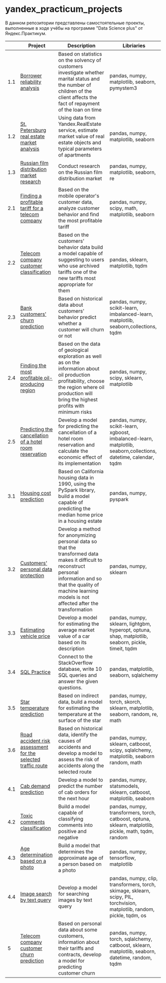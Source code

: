 # yandex_practicum_projects

В данном репозитории представлены самостоятельные проекты, выполненные в ходе учёбы на программе "Data Science plus" от Яндекс.Практикум.  

|     | Project                                    | Description | Libriaries |
| --- | ------------------------------------------ | ----------- | ---------- |
| 1.1 | [Borrower reliability analysis](https://github.com/Stanislav9801/yandex_practicum_home_projects/blob/master/1_2_borrower_reliability_analysis)  | Based on statistics on the solvency of customers investigate whether marital status and the number of children of the client affects the fact of repayment of the loan on time                                    | pandas, numpy, matplotlib, seaborn, pymystem3         |
| 1.2 | [St. Petersburg real estate market analysis](https://github.com/Stanislav9801/yandex_practicum_home_projects/blob/master/1_3_spb_real_estate_market_analysis) | Using data from Yandex.RealEstate service, estimate market value of real estate objects and typical parameters of apartments   | pandas, numpy, matplotlib, seaborn |
| 1.3 | [Russian film distribution market research](https://github.com/Stanislav9801/yandex_practicum_home_projects/blob/master/1_4_russian_film_distribution_market_research)  | Conduct research on the Russian film distribution market | pandas, numpy, matplotlib, seaborn, re
| 2.1 | [Finding a profitable tariff for a telecom company](https://github.com/Stanislav9801/yandex_practicum_home_projects/blob/master/2_1_finding_profitable_tariff_for_telecom_company)  | Based on the mobile operator's customer data, analyze customer behavior and find the most profitable tariff | pandas, numpy, scipy, math, matplotlib, seaborn
| 2.2  | [Telecom company customer classification](https://github.com/Stanislav9801/yandex_practicum_home_projects/blob/master/2_2_telecom_company_customer_classification) | Based on the customers' behavior data build a model capable of suggesting to users who use archived tariffs one of the new tariffs most appropriate for them | pandas, sklearn, matplotlib, tqdm
| 2.3  | [Bank customers' churn prediction](https://github.com/Stanislav9801/yandex_practicum_home_projects/tree/blob/2_3_bank_customers_churn_prediction) | Based on historical data about customers' behavior predict whether a customer will churn or not | pandas, numpy, scikit-learn, imbalanced-learn, matplotlib, seaborn,collections, tqdm
| 2.4 | [Finding the most profitable oil-producing region](https://github.com/Stanislav9801/yandex_practicum_home_projects/blob/master/2_4_finding_most_profitable_oil_producing_region) | Based on the data of geological exploration as well as on the information about oil production profitability, choose the region where oil production will bring the highest profits with minimum risks |  pandas, numpy, scipy, sklearn, matplotlib
| 2.5 | [Predicting the cancellation of a hotel room reservation](https://github.com/Stanislav9801/yandex_practicum_home_projects/blob/master/2_5_predicting_cancellation_of_hotel_room_reservation) | Develop a model for predicting the cancellation of a hotel room reservation and calculate the economic effect of its implementation | pandas, numpy, scikit-learn, xgboost, imbalanced-learn, matplotlib, seaborn,collections, datetime, calendar, tqdm
|3.1 | [Housing cost prediction]() | Based on California housing data in 1990, using the PySpark library, build a model capable of predicting the median home price in a housing estate | pandas, numpy, pyspark
| 3.2 | [Customers' personal data protection]() | Develop a method for anonymizing personal data so that the transformed data makes it difficult to reconstruct personal information and so that the quality of machine learning models is not affected after the transformation |  pandas, numpy, sklearn
| 3.3 | [Estimating vehicle price]() | Develop a model for estimating the average market value of a car based on its description | pandas, numpy, sklearn, lightgbm, hyperopt, optuna, shap, matplotlib, seaborn, pickle, timeit, tqdm
| 3.4 | [SQL Practice]() | Connect to the StackOverflow database, write 10 SQL queries and answer the given questions. |  pandas, matplotlib, seaborn, sqlalchemy
| 3.5 | [Star temperature prediction]() | Based on indirect data, build a model for estimating the temperature at the surface of the star | pandas, numpy, torch, skorch, sklearn, matplotlib, seaborn, random, re, math
| 3.6 | [Road accident risk assessment for the selected traffic route]() | Based on historical data, identify the causes of accidents and develop a model to assess the risk of accidents along the selected route | pandas, numpy, sklearn, catboost, scipy, sqlalchemy, matplotlib, seaborn random, math
| 4.1 | [Cab demand prediction]() | Develop a model to predict the number of cab orders for the next hour | pandas, numpy, statsmodels, sklearn, catboost, matplotlib, seaborn
| 4.2 | [Toxic comments classification]() | Build a model capable of classifying comments into positive and negative |  pandas, numpy, transformers, torch, catboost, optuna, sklearn, matplotlib, pickle, math, tqdm, random
| 4.3 | [Age determination based on a photo]()| Build a model that determines the approximate age of a person based on a photo | pandas, numpy, tensorflow, matplotlib
| 4.4 | [Image search by text query]() | Develop a model for searching images by text query | pandas, numpy, clip, transformers, torch, skimage, sklearn, scipy, PIL, torchvision, matplotlib, random, pickle, tqdm, os
| 5   | [Telecom company customer churn prediction]() | Based on personal data about some customers, information about their tariffs and contracts, develop a model for predicting customer churn | pandas, numpy, torch, sqlalchemy,  catboost, sklearn, matplotlib, seaborn, datetime, random, tqdm














